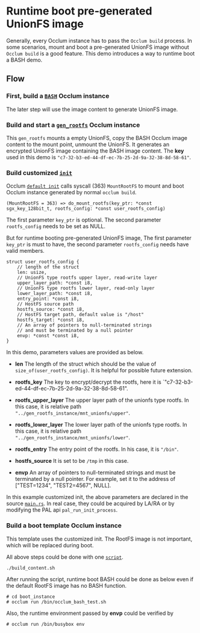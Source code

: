 # Runtime boot pre-generated UnionFS image

Generally, every Occlum instance has to pass the `Occlum build` process.
In some scenarios, mount and boot a pre-generated UnionFS image without `Occlum build` is a good feature. This demo introduces a way to runtime boot a BASH demo.

## Flow

### First, build a [`BASH`](../bash) Occlum instance

The later step will use the image content to generate UnionFS image.

### Build and start a [`gen_rootfs`](./gen_rootfs) Occlum instance

This `gen_rootfs` mounts a empty UnionFS, copy the BASH Occlum image content to the mount point, unmount the UnionFS. It generates an encrypted UnionFS image containing the BASH image content. The **key** used in this demo is `"c7-32-b3-ed-44-df-ec-7b-25-2d-9a-32-38-8d-58-61"`.

### Build customized [`init`](./init)

Occlum [`default init`](../../tools/init) calls syscall (363) `MountRootFS` to mount and boot Occlum instance generated by normal `occlum build`.
```
(MountRootFS = 363) => do_mount_rootfs(key_ptr: *const sgx_key_128bit_t, rootfs_config: *const user_rootfs_config)
```
The first parameter `key_ptr` is optional.
The second parameter `rootfs_config` needs to be set as NULL.

But for runtime booting pre-generated UnionFS image, The first parameter `key_ptr` is must to have, the second parameter `rootfs_config` needs have valid members.
```
struct user_rootfs_config {
    // length of the struct
    len: usize,
    // UnionFS type rootfs upper layer, read-write layer
    upper_layer_path: *const i8,
    // UnionFS type rootfs lower layer, read-only layer
    lower_layer_path: *const i8,
    entry_point: *const i8,
    // HostFS source path
    hostfs_source: *const i8,
    // HostFS target path, default value is "/host"
    hostfs_target: *const i8,
    // An array of pointers to null-terminated strings
    // and must be terminated by a null pointer
    envp: *const *const i8,
}
```

In this demo, parameters values are provided as below.

* **len**
The length of the struct which should be the value of `size_of(user_rootfs_config)`.
It is helpful for possible future extension.

* **rootfs_key**
The key to encrypt/decrypt the rootfs, here it is `"c7-32-b3-ed-44-df-ec-7b-25-2d-9a-32-38-8d-58-61".

* **rootfs_upper_layer**
The upper layer path of the unionfs type rootfs. In this case, it is relative path `"../gen_rootfs_instance/mnt_unionfs/upper"`.

* **rootfs_lower_layer**
The lower layer path of the unionfs type rootfs. In this case, it is relative path `"../gen_rootfs_instance/mnt_unionfs/lower"`.

* **rootfs_entry**
The entry point of the rootfs. In his case, it is `"/bin"`.

* **hostfs_source**
It is set to be `/tmp` in this case.

* **envp**
An array of pointers to null-terminated strings and must be terminated by a null pointer.
For example, set it to the address of ["TEST=1234", "TEST2=4567", NULL].

In this example customized init, the above parameters are declared in the source [`main.rs`](./init/src/main.rs). In real case, they could be acquired by LA/RA or by modifying the PAL api `pal_run_init_process`.

### Build a boot template Occlum instance

This template uses the customized init. The RootFS image is not important, which will be replaced during boot.

All above steps could be done with one [`script`](./build_content.sh).
```
./build_content.sh
```

After running the script, runtime boot BASH could be done as below even if the default RootFS image has no BASH function.
```
# cd boot_instance
# occlum run /bin/occlum_bash_test.sh
```

Also, the runtime environment passed by **envp** could be verified by
```
# occlum run /bin/busybox env
```
